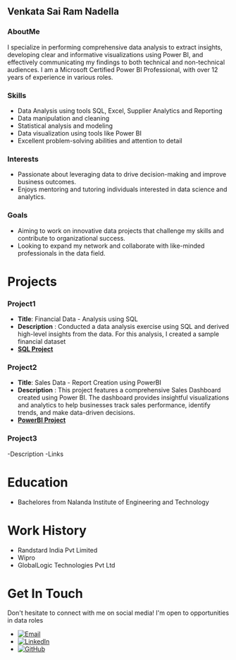 ## Venkata Sai Ram Nadella
### AboutMe
I specialize in performing comprehensive data analysis to extract insights, developing clear and informative visualizations using Power BI, and effectively communicating my findings to both technical and non-technical audiences. I am a Microsoft Certified Power BI Professional, with over 12 years of experience in various roles.

### Skills
- Data Analysis using tools SQL, Excel, Supplier Analytics and Reporting
- Data manipulation and cleaning
- Statistical analysis and modeling
- Data visualization using tools like Power BI
- Excellent problem-solving abilities and attention to detail

### Interests
- Passionate about leveraging data to drive decision-making and improve business outcomes.
- Enjoys mentoring and tutoring individuals interested in data science and analytics.

### Goals
- Aiming to work on innovative data projects that challenge my skills and contribute to organizational success.
- Looking to expand my network and collaborate with like-minded professionals in the data field.

# Projects
### Project1
- **Title**: Financial Data - Analysis using SQL  
- **Description** : Conducted a data analysis exercise using SQL and derived high-level insights from the data. For this analysis, I created a sample financial dataset  
- **[SQL Project](https://github.com/Venkatasr665/FinancialData-Analysis-using-SQL?tab=readme-ov-file#financial-data---analysis-using-sql)**

### Project2
- **Title**: Sales Data - Report Creation using PowerBI  
- **Description** : This project features a comprehensive Sales Dashboard created using Power BI. The dashboard provides insightful visualizations and analytics to help businesses track sales performance, identify trends, and make data-driven decisions.  
- **[PowerBI Project](https://github.com/Venkatasr665/Sales_Report-PowerBI/blob/main/README.md)**

### Project3
-Description
-Links

# Education
- Bachelores from Nalanda Institute of Engineering and Technology

# Work History
- Randstard India Pvt Limited
- Wipro
- GlobalLogic Technologies Pvt Ltd

# Get In Touch
Don't hesitate to connect with me on social media! I'm open to opportunities in data roles
- [![Email](https://img.shields.io/badge/Email-venkatasr.nadella@gmail.com-blue?style=flat-square&logo=gmail&logoColor=white)](mailto:Venkatasr.nadella@gmail.com)
- [![LinkedIn](https://img.shields.io/badge/LinkedIn-Profile-blue?style=flat-square&logo=linkedin&logoColor=white)](https://www.linkedin.com/in/venkata-sai-ram-nadella-05b973319/)
- [![GitHub](https://img.shields.io/badge/GitHub-Venkatasr665-black?style=flat-square&logo=github&logoColor=white)](https://github.com/Venkatasr665)
